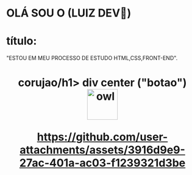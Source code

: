 # OLÁ SOU O (LUIZ DEV👋)
 



# título:
   "ESTOU EM MEU PROCESSO DE ESTUDO HTML,CSS,FRONT-END".
 
  
<div align="center">
<h1>corujao/h1>
div center ("botao")
<a href="https://www.emojione.com/emoji/1f989">
  <img
    height="80"
    width="80"
    alt="owl"
    src="https://raw.githubusercontent.com/testing-library/jest-dom/main/other/owl.png"
  />
</a>

https://github.com/user-attachments/assets/3916d9e9-27ac-401a-ac03-f1239321d3be


